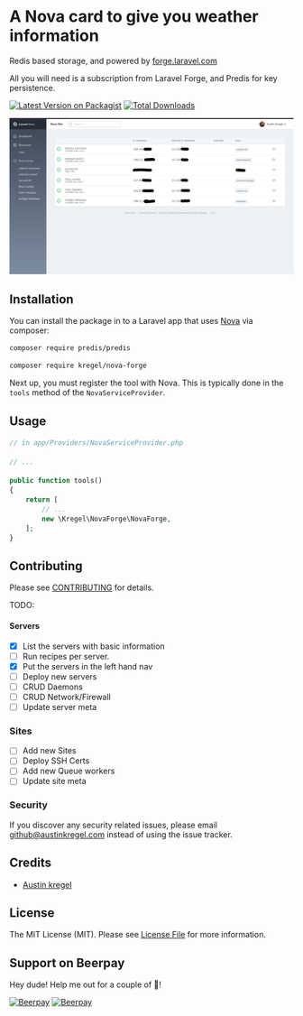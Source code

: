 # A Nova card to give you weather information
Redis based storage, and powered by [forge.laravel.com](https://forge.laravel.com)

All you will need is a subscription from Laravel Forge, and Predis for key persistence.


[![Latest Version on Packagist](https://img.shields.io/packagist/v/kregel/nova-forge.svg?style=flat-square)](https://packagist.org/packages/kregel/nova-forge)
[![Total Downloads](https://img.shields.io/packagist/dt/kregel/nova-forge.svg?style=flat-square)](https://packagist.org/packages/kregel/nova-forge)

![Screenshot](https://github.com/austinkregel/nova-forge/raw/master/screenshot.png)

## Installation

You can install the package in to a Laravel app that uses [Nova](https://nova.laravel.com) via composer:

```bash
composer require predis/predis
```
```bash
composer require kregel/nova-forge
```

Next up, you must register the tool with Nova. This is typically done in the `tools` method of the `NovaServiceProvider`.

## Usage

```php
// in app/Providers/NovaServiceProvider.php

// ...

public function tools()
{
    return [
        // ...
        new \Kregel\NovaForge\NovaForge,
    ];
}
```

## Contributing

Please see [CONTRIBUTING](CONTRIBUTING.md) for details.

TODO:
#### Servers
 - [X] List the servers with basic information
 - [ ] Run recipes per server.
 - [X] Put the servers in the left hand nav
 - [ ] Deploy new servers
 - [ ] CRUD Daemons
 - [ ] CRUD Network/Firewall
 - [ ] Update server meta
 
### Sites
 - [ ] Add new Sites
 - [ ] Deploy SSH Certs
 - [ ] Add new Queue workers
 - [ ] Update site meta
 
### Security

If you discover any security related issues, please email github@austinkregel.com instead of using the issue tracker.

## Credits

- [Austin kregel](https://github.com/austinkregel)

## License

The MIT License (MIT). Please see [License File](LICENSE.md) for more information.

## Support on Beerpay
Hey dude! Help me out for a couple of :beers:!

[![Beerpay](https://beerpay.io/austinkregel/nova-weather-cards/badge.svg?style=beer-square)](https://beerpay.io/austinkregel/nova-weather-cards)  [![Beerpay](https://beerpay.io/austinkregel/nova-weather-cards/make-wish.svg?style=flat-square)](https://beerpay.io/austinkregel/nova-weather-cards?focus=wish)
